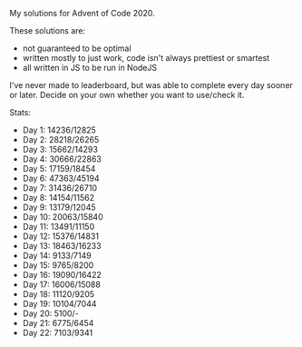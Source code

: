 My solutions for Advent of Code 2020. 

These solutions are:

* not guaranteed to be optimal
* written mostly to just work, code isn't always prettiest or smartest
* all written in JS to be run in NodeJS

I've never made to leaderboard, but was able to complete every day sooner or later. Decide on your own whether you want to use/check it.

Stats:

* Day 1: 14236/12825
* Day 2: 28218/26265
* Day 3: 15662/14293
* Day 4: 30666/22863
* Day 5: 17159/18454
* Day 6: 47363/45194
* Day 7: 31436/26710
* Day 8: 14154/11562
* Day 9: 13179/12045
* Day 10: 20063/15840
* Day 11: 13491/11150
* Day 12: 15376/14831
* Day 13: 18463/16233
* Day 14: 9133/7149
* Day 15: 9765/8200
* Day 16: 19090/16422
* Day 17: 16006/15088
* Day 18: 11120/9205
* Day 19: 10104/7044
* Day 20: 5100/-
* Day 21: 6775/6454
* Day 22: 7103/9341
